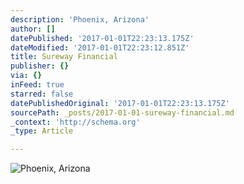 ```yaml
---
description: 'Phoenix, Arizona'
author: []
datePublished: '2017-01-01T22:23:13.175Z'
dateModified: '2017-01-01T22:23:12.851Z'
title: Sureway Financial
publisher: {}
via: {}
inFeed: true
starred: false
datePublishedOriginal: '2017-01-01T22:23:13.175Z'
sourcePath: _posts/2017-01-01-sureway-financial.md
_context: 'http://schema.org'
_type: Article

---
```

![Phoenix, Arizona](https://the-grid-user-content.s3-us-west-2.amazonaws.com/156e03eb-0968-48ae-8ea8-205d9032976b.jpg)